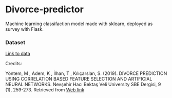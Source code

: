 # Divorce-predictor
Machine learning classifaction model made with sklearn, deployed as survey with Flask. 
### Dataset

[Link to data](https://archive.ics.uci.edu/ml/datasets/Divorce+Predictors+data+set)

Credits:

Yöntem, M , Adem, K , İlhan, T , Kılıçarslan, S. (2019). DIVORCE PREDICTION USING CORRELATION BASED FEATURE SELECTION AND ARTIFICIAL NEURAL NETWORKS. Nevşehir Hacı Bektaş Veli University SBE Dergisi, 9 (1), 259-273. Retrieved from [Web link](https://dergipark.org.tr/en/pub/nevsosbilen/issue/46568/549416) 
